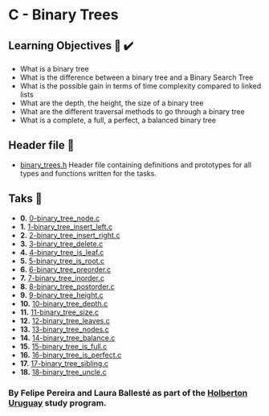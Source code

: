 # C - Binary Trees

## Learning Objectives :page_with_curl: :heavy_check_mark:

* What is a binary tree
* What is the difference between a binary tree and a Binary Search Tree
* What is the possible gain in terms of time complexity compared to linked lists
* What are the depth, the height, the size of a binary tree
* What are the different traversal methods to go through a binary tree
* What is a complete, a full, a perfect, a balanced binary tree

## Header file :page_with_curl:

* [binary_trees.h](https://github.com/lataba/holbertonschool-binary_trees/blob/d0fec2438c4503f27d1a747acb79a55a0c5a81f1/binary_trees.h) Header file containing definitions and prototypes for all types and functions written for the tasks.

## Taks :page_with_curl:

* **0.** [0-binary_tree_node.c](https://github.com/lataba/holbertonschool-binary_trees/blob/d0fec2438c4503f27d1a747acb79a55a0c5a81f1/0-binary_tree_node.c)
* **1.** [1-binary_tree_insert_left.c](https://github.com/lataba/holbertonschool-binary_trees/blob/d0fec2438c4503f27d1a747acb79a55a0c5a81f1/1-binary_tree_insert_left.c)
* **2.** [2-binary_tree_insert_right.c](https://github.com/lataba/holbertonschool-binary_trees/blob/d0fec2438c4503f27d1a747acb79a55a0c5a81f1/2-binary_tree_insert_right.c)
* **3.** [3-binary_tree_delete.c](https://github.com/lataba/holbertonschool-binary_trees/blob/d0fec2438c4503f27d1a747acb79a55a0c5a81f1/3-binary_tree_delete.c)
* **4.** [4-binary_tree_is_leaf.c](https://github.com/lataba/holbertonschool-binary_trees/blob/d0fec2438c4503f27d1a747acb79a55a0c5a81f1/4-binary_tree_is_leaf.c)
* **5.** [5-binary_tree_is_root.c](https://github.com/lataba/holbertonschool-binary_trees/blob/d0fec2438c4503f27d1a747acb79a55a0c5a81f1/5-binary_tree_is_root.c)
* **6.** [6-binary_tree_preorder.c](https://github.com/lataba/holbertonschool-binary_trees/blob/d0fec2438c4503f27d1a747acb79a55a0c5a81f1/6-binary_tree_preorder.c)
* **7.** [7-binary_tree_inorder.c](https://github.com/lataba/holbertonschool-binary_trees/blob/d0fec2438c4503f27d1a747acb79a55a0c5a81f1/7-binary_tree_inorder.c)
* **8.** [8-binary_tree_postorder.c](https://github.com/lataba/holbertonschool-binary_trees/blob/d0fec2438c4503f27d1a747acb79a55a0c5a81f1/8-binary_tree_postorder.c)
* **9.** [9-binary_tree_height.c](https://github.com/lataba/holbertonschool-binary_trees/blob/d0fec2438c4503f27d1a747acb79a55a0c5a81f1/9-binary_tree_height.c)
* **10.** [10-binary_tree_depth.c](https://github.com/lataba/holbertonschool-binary_trees/blob/d0fec2438c4503f27d1a747acb79a55a0c5a81f1/10-binary_tree_depth.c)
* **11.** [11-binary_tree_size.c](https://github.com/lataba/holbertonschool-binary_trees/blob/d0fec2438c4503f27d1a747acb79a55a0c5a81f1/11-binary_tree_size.c)
* **12.** [12-binary_tree_leaves.c](https://github.com/lataba/holbertonschool-binary_trees/blob/d0fec2438c4503f27d1a747acb79a55a0c5a81f1/12-binary_tree_leaves.c)
* **13.** [13-binary_tree_nodes.c](https://github.com/lataba/holbertonschool-binary_trees/blob/d0fec2438c4503f27d1a747acb79a55a0c5a81f1/13-binary_tree_nodes.c)
* **14.** [14-binary_tree_balance.c](https://github.com/lataba/holbertonschool-binary_trees/blob/d0fec2438c4503f27d1a747acb79a55a0c5a81f1/14-binary_tree_balance.c)
* **15.** [15-binary_tree_is_full.c](https://github.com/lataba/holbertonschool-binary_trees/blob/d0fec2438c4503f27d1a747acb79a55a0c5a81f1/15-binary_tree_is_full.c)
* **16.** [16-binary_tree_is_perfect.c](https://github.com/lataba/holbertonschool-binary_trees/blob/d0fec2438c4503f27d1a747acb79a55a0c5a81f1/16-binary_tree_is_perfect.c)
* **17.** [17-binary_tree_sibling.c](https://github.com/lataba/holbertonschool-binary_trees/blob/d0fec2438c4503f27d1a747acb79a55a0c5a81f1/17-binary_tree_sibling.c)
* **18.** [18-binary_tree_uncle.c](https://github.com/lataba/holbertonschool-binary_trees/blob/d0fec2438c4503f27d1a747acb79a55a0c5a81f1/18-binary_tree_uncle.c)

### By Felipe Pereira and Laura Ballesté as part of the [Holberton Uruguay](https://holbertonschool.uy/) study program.
